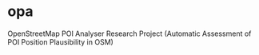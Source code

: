 # opa
OpenStreetMap POI Analyser Research Project (Automatic Assessment of POI Position Plausibility in OSM)
